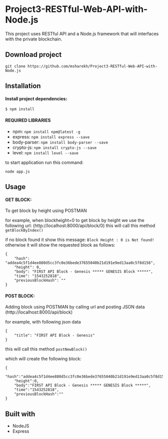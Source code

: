 # Project3-RESTful-Web-API-with-Node.js

This project uses RESTful API and a Node.js framework that will interfaces with the private blockchain.

## Download project
```
git clone https://github.com/msharekh/Project3-RESTful-Web-API-with-Node.js
```


## Installation 

#### Install project dependencies:
```
$ npm install
```

#### REQUIRED LIBRARIES
- npm:            `npm install npm@latest -g`
- express:        `npm install express --save`
- body-parser:    `npm install body-parser --save`
- crypto-js:      `npm install crypto-js --save`
- level:          `npm install level --save`


to start application run this command:
```
node app.js
```

## Usage
 
#### GET BLOCK:

To get block by height using POSTMAN

for example, when blockheight=0 to get block by height we use the following url:
(http://localhost:8000/api/block/0)
this will call this method     `getBlockByIndex()` 

if no block found it show this message:
     ```
     Block Height : 0 is Not found!
     ```
otherwise it will show the requested block as follows:
```
{
    "hash": "addea4c5f1d4ee880d5cc3fc0e36bede37655040b21d191e9ed13aa0c5f8d156",
    "height": 0,
    "body": "FIRST API Block - Genesis ***** GENESIS Block *****",
    "time": "1543252818",
    "previousBlockHash": ""
}
```
 
#### POST BLOCK:

Adding block using POSTMAN by calling url and posting JSON data
(http://localhost:8000/api/block)

for example, with following json data
```
{ 
  	"title": "FIRST API Block - Genesis"
}
```
this will call this method     `postNewBlock()` 

which will create the following block:
```
{
    "hash":"addea4c5f1d4ee880d5cc3fc0e36bede37655040b21d191e9ed13aa0c5f8d156",
    "height":0,
    "body":"FIRST API Block - Genesis ***** GENESIS Block *****",
    "time":"1543252818",
    "previousBlockHash":""
}
```


## Built with
- NodeJS
- Express

